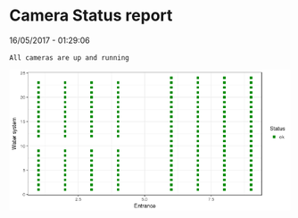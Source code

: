 Camera Status report
================
16/05/2017 - 01:29:06

    All cameras are up and running

![](camreport_files/figure-markdown_github/unnamed-chunk-2-1.png)
